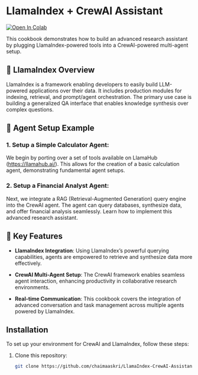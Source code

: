 


# LlamaIndex + CrewAI Assistant

<a href="https://colab.research.google.com/github/run-llama/llama_index/blob/main/docs/docs/examples/cookbooks/crewai_llamaindex.ipynb" target="_parent"><img src="https://colab.research.google.com/assets/colab-badge.svg" alt="Open In Colab"/></a>

This cookbook demonstrates how to build an advanced research assistant by plugging LlamaIndex-powered tools into a CrewAI-powered multi-agent setup.

## 🌟 LlamaIndex Overview  
LlamaIndex is a framework enabling developers to easily build LLM-powered applications over their data. It includes production modules for indexing, retrieval, and prompt/agent orchestration. The primary use case is building a generalized QA interface that enables knowledge synthesis over complex questions.

## 🌟 Agent Setup Example  

### 1. **Setup a Simple Calculator Agent:**  
We begin by porting over a set of tools available on LlamaHub (https://llamahub.ai/). This allows for the creation of a basic calculation agent, demonstrating fundamental agent setups.

### 2. **Setup a Financial Analyst Agent:**  
Next, we integrate a RAG (Retrieval-Augmented Generation) query engine into the CrewAI agent. The agent can query databases, synthesize data, and offer financial analysis seamlessly. Learn how to implement this advanced research assistant.

## 🌟 Key Features  

- **LlamaIndex Integration**: Using LlamaIndex’s powerful querying capabilities, agents are empowered to retrieve and synthesize data more effectively.
  
- **CrewAI Multi-Agent Setup**: The CrewAI framework enables seamless agent interaction, enhancing productivity in collaborative research environments.

- **Real-time Communication**: This cookbook covers the integration of advanced conversation and task management across multiple agents powered by LlamaIndex.

## Installation  

To set up your environment for CrewAI and LlamaIndex, follow these steps:

1. Clone this repository:  
   ```bash
   git clone https://github.com/chaimaaskri/LlamaIndex-CrewAI-Assistant.git  
